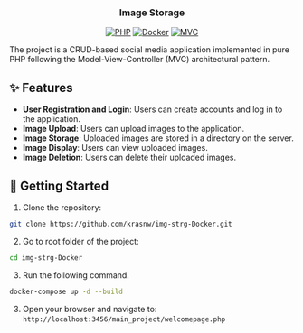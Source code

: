 <div align="center">
<h3>Image Storage</h3>
<p>

[![PHP](https://img.shields.io/badge/PHP-%23777BB4.svg?&logo=php&logoColor=white)](#) [![Docker](https://img.shields.io/badge/Docker-2496ED?logo=docker&logoColor=fff)](#) [![MVC](https://img.shields.io/badge/MVC-2088FF?logo=proton%20drive&logoColor=white)](#)

</p>
</div>

The project is a CRUD-based social media application implemented in pure PHP following the Model-View-Controller (MVC) architectural pattern.

## ✨ Features

- **User Registration and Login**: Users can create accounts and log in to the application.
- **Image Upload**: Users can upload images to the application.
- **Image Storage**: Uploaded images are stored in a directory on the server.
- **Image Display**: Users can view uploaded images.
- **Image Deletion**: Users can delete their uploaded images.

## 🚀 Getting Started

1. Clone the repository:

```bash
git clone https://github.com/krasnw/img-strg-Docker.git
```

2. Go to root folder of the project:

```bash
cd img-strg-Docker
```

3. Run the following command.

```bash
docker-compose up -d --build
```

3. Open your browser and navigate to: `http://localhost:3456/main_project/welcomepage.php`

